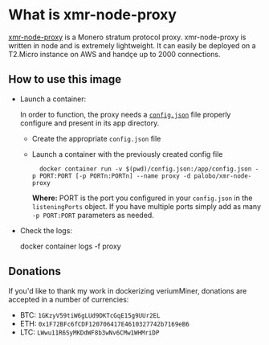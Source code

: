 # What is xmr-node-proxy 

[xmr-node-proxy](https://github.com/Snipa22/xmr-node-proxy) is a Monero stratum protocol proxy. xmr-node-proxy is written in node and is extremely lightweight. It can easily be deployed on a T2.Micro instance on AWS and handçe up to 2000 connections. 

## How to use this image


- Launch a container:

    In order to function, the proxy needs a [`config.json`](https://github.com/Snipa22/xmr-node-proxy/blob/master/config_example.json) file properly configure and present in its app directory. 

    - Create the appropriate `config.json` file
    - Launch a container with the previously created config file

            docker container run -v $(pwd)/config.json:/app/config.json -p PORT:PORT [-p PORTn:PORTn] --name proxy -d palobo/xmr-node-proxy

        **Where:** PORT is the port you configured in your `config.json` in the `listeningPorts` object. If you have multiple ports simply add as many `-p PORT:PORT` parameters as needed.

- Check the logs:

    docker container logs -f proxy


## Donations

If you'd like to thank my work in dockerizing veriumMiner, donations are accepted in a number of currencies:

- BTC: `1GKzyV59tiW6gLUd9DKTcGqE15g9UUr2EL`
- ETH: `0x1F72BFc6fCDF120706417E4610327742b7169eB6`
- LTC: `LWwu11R6SyMKDdWF8b3wNv6CMw1WHMriDP`

